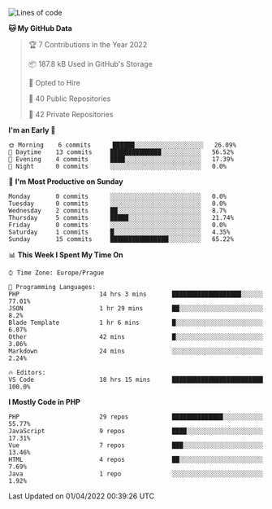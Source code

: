<!--START_SECTION:waka-->
![Lines of code](https://img.shields.io/badge/From%20Hello%20World%20I%27ve%20Written-175%20Thousand%20lines%20of%20code-blue)

**🐱 My GitHub Data** 

> 🏆 7 Contributions in the Year 2022
 > 
> 📦 187.8 kB Used in GitHub's Storage 
 > 
> 💼 Opted to Hire
 > 
> 📜 40 Public Repositories 
 > 
> 🔑 42 Private Repositories  
 > 
**I'm an Early 🐤** 

```text
🌞 Morning    6 commits      ██████░░░░░░░░░░░░░░░░░░░   26.09% 
🌆 Daytime    13 commits     ██████████████░░░░░░░░░░░   56.52% 
🌃 Evening    4 commits      ████░░░░░░░░░░░░░░░░░░░░░   17.39% 
🌙 Night      0 commits      ░░░░░░░░░░░░░░░░░░░░░░░░░   0.0%

```
📅 **I'm Most Productive on Sunday** 

```text
Monday       0 commits      ░░░░░░░░░░░░░░░░░░░░░░░░░   0.0% 
Tuesday      0 commits      ░░░░░░░░░░░░░░░░░░░░░░░░░   0.0% 
Wednesday    2 commits      ██░░░░░░░░░░░░░░░░░░░░░░░   8.7% 
Thursday     5 commits      █████░░░░░░░░░░░░░░░░░░░░   21.74% 
Friday       0 commits      ░░░░░░░░░░░░░░░░░░░░░░░░░   0.0% 
Saturday     1 commits      █░░░░░░░░░░░░░░░░░░░░░░░░   4.35% 
Sunday       15 commits     ████████████████░░░░░░░░░   65.22%

```


📊 **This Week I Spent My Time On** 

```text
⌚︎ Time Zone: Europe/Prague

💬 Programming Languages: 
PHP                      14 hrs 3 mins       ███████████████████░░░░░░   77.01% 
JSON                     1 hr 29 mins        ██░░░░░░░░░░░░░░░░░░░░░░░   8.2% 
Blade Template           1 hr 6 mins         █░░░░░░░░░░░░░░░░░░░░░░░░   6.07% 
Other                    42 mins             █░░░░░░░░░░░░░░░░░░░░░░░░   3.86% 
Markdown                 24 mins             ░░░░░░░░░░░░░░░░░░░░░░░░░   2.24%

🔥 Editors: 
VS Code                  18 hrs 15 mins      █████████████████████████   100.0%

```

**I Mostly Code in PHP** 

```text
PHP                      29 repos            ██████████████░░░░░░░░░░░   55.77% 
JavaScript               9 repos             ████░░░░░░░░░░░░░░░░░░░░░   17.31% 
Vue                      7 repos             ███░░░░░░░░░░░░░░░░░░░░░░   13.46% 
HTML                     4 repos             ██░░░░░░░░░░░░░░░░░░░░░░░   7.69% 
Java                     1 repo              ░░░░░░░░░░░░░░░░░░░░░░░░░   1.92%

```



 Last Updated on 01/04/2022 00:39:26 UTC
<!--END_SECTION:waka-->
<!--
**AlexKratky/AlexKratky** is a ✨ _special_ ✨ repository because its `README.md` (this file) appears on your GitHub profile.

Here are some ideas to get you started:

- 🔭 I’m currently working on ...
- 🌱 I’m currently learning ...
- 👯 I’m looking to collaborate on ...
- 🤔 I’m looking for help with ...
- 💬 Ask me about ...
- 📫 How to reach me: ...
- 😄 Pronouns: ...
- ⚡ Fun fact: ...
-->
